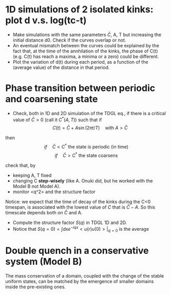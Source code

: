 # 1D simulations of 2 isolated kinks: plot d v.s. log(tc-t)
- Make simulations with the same parameters $\bar{C},$ A, T but increasing the initial distance d0. Check if the curves overlap or not.
- An eventual mismatch between the curves could be explained by the fact that, at the time of the annhilation of the kinks, the phase of C(t) (e.g. C(t) has reach a maxima, a minima or a zero) could be different.
- Plot the variation of d(t) during each period, as a function of the (average value) of the distance in that period.

# Phase transition between periodic and coarsening state
- Check, both in 1D and 2D simulation of the TDGL eq., if there is a critical value of $\bar{C}>0$ (call it $C^*(A,T)$) such that if
$$C(t) = \bar{C}+A\sin(2\pi t/T)\quad\text{with $A > \bar{C}$}$$
    

then 
$$if\quad\bar{C}<C^*\text{ the state is periodic (in time)}$$
$$if\quad\bar{C}>C^*\text{ the state coarsens}$$

check that, by
- keeping A, T fixed
- changing C **step-wisely** (like A. Onuki did, but he worked with the Model B not Model A).
- monitor <q^2> and the structure factor 

Notice: we expect that the time of decay of the kinks during the C<0 timespan, is associated with the lowest value of $C$ that is $\bar{C}-A$. So this timescale depends both on $\bar{C}$ and A.


- Compute the structure factor $S(q)$ in TDGL 1D and 2D.
- Notice that $S(q=0) = \int dx e^{-iqx}<u(r)u(0)>|_{q=0}$ is the average

# Double quench in a conservative system (Model B)
The mass conservation of a domain, coupled with the change of the stable uniform states, can be matched by the emergence of smaller domains inside the pre-existing ones.
